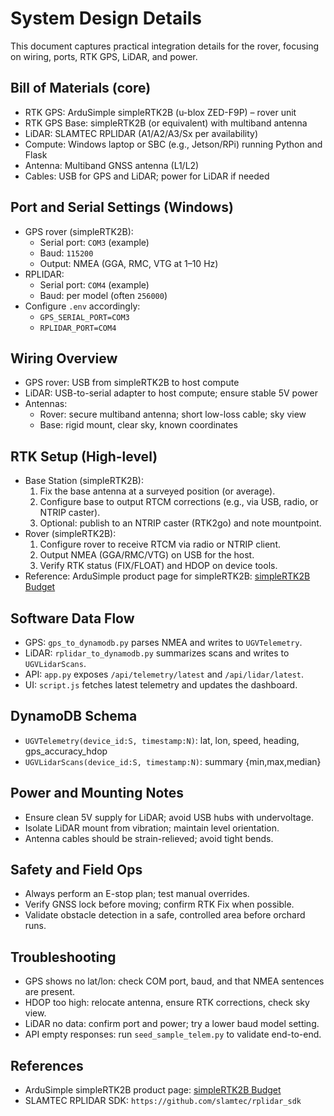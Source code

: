 # System Design Details

This document captures practical integration details for the rover, focusing on wiring, ports, RTK GPS, LiDAR, and power.

## Bill of Materials (core)
- RTK GPS: ArduSimple simpleRTK2B (u-blox ZED-F9P) – rover unit
- RTK GPS Base: simpleRTK2B (or equivalent) with multiband antenna
- LiDAR: SLAMTEC RPLIDAR (A1/A2/A3/Sx per availability)
- Compute: Windows laptop or SBC (e.g., Jetson/RPi) running Python and Flask
- Antenna: Multiband GNSS antenna (L1/L2)
- Cables: USB for GPS and LiDAR; power for LiDAR if needed

## Port and Serial Settings (Windows)
- GPS rover (simpleRTK2B):
  - Serial port: `COM3` (example)
  - Baud: `115200`
  - Output: NMEA (GGA, RMC, VTG at 1–10 Hz)
- RPLIDAR:
  - Serial port: `COM4` (example)
  - Baud: per model (often `256000`)
- Configure `.env` accordingly:
  - `GPS_SERIAL_PORT=COM3`
  - `RPLIDAR_PORT=COM4`

## Wiring Overview
- GPS rover: USB from simpleRTK2B to host compute
- LiDAR: USB-to-serial adapter to host compute; ensure stable 5V power
- Antennas: 
  - Rover: secure multiband antenna; short low-loss cable; sky view
  - Base: rigid mount, clear sky, known coordinates

## RTK Setup (High-level)
- Base Station (simpleRTK2B):
  1. Fix the base antenna at a surveyed position (or average).
  2. Configure base to output RTCM corrections (e.g., via USB, radio, or NTRIP caster).
  3. Optional: publish to an NTRIP caster (RTK2go) and note mountpoint.
- Rover (simpleRTK2B):
  1. Configure rover to receive RTCM via radio or NTRIP client.
  2. Output NMEA (GGA/RMC/VTG) on USB for the host.
  3. Verify RTK status (FIX/FLOAT) and HDOP on device tools.
- Reference: ArduSimple product page for simpleRTK2B: [simpleRTK2B Budget](https://www.ardusimple.com/product/simplertk2b/)

## Software Data Flow
- GPS: `gps_to_dynamodb.py` parses NMEA and writes to `UGVTelemetry`.
- LiDAR: `rplidar_to_dynamodb.py` summarizes scans and writes to `UGVLidarScans`.
- API: `app.py` exposes `/api/telemetry/latest` and `/api/lidar/latest`.
- UI: `script.js` fetches latest telemetry and updates the dashboard.

## DynamoDB Schema
- `UGVTelemetry(device_id:S, timestamp:N)`: lat, lon, speed, heading, gps_accuracy_hdop
- `UGVLidarScans(device_id:S, timestamp:N)`: summary {min,max,median}

## Power and Mounting Notes
- Ensure clean 5V supply for LiDAR; avoid USB hubs with undervoltage.
- Isolate LiDAR mount from vibration; maintain level orientation.
- Antenna cables should be strain-relieved; avoid tight bends.

## Safety and Field Ops
- Always perform an E-stop plan; test manual overrides.
- Verify GNSS lock before moving; confirm RTK Fix when possible.
- Validate obstacle detection in a safe, controlled area before orchard runs.

## Troubleshooting
- GPS shows no lat/lon: check COM port, baud, and that NMEA sentences are present.
- HDOP too high: relocate antenna, ensure RTK corrections, check sky view.
- LiDAR no data: confirm port and power; try a lower baud model setting.
- API empty responses: run `seed_sample_telem.py` to validate end-to-end.

## References
- ArduSimple simpleRTK2B product page: [simpleRTK2B Budget](https://www.ardusimple.com/product/simplertk2b/)
- SLAMTEC RPLIDAR SDK: `https://github.com/slamtec/rplidar_sdk` 